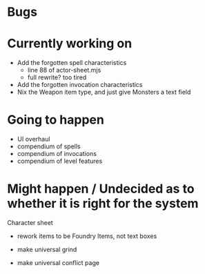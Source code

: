 # Bugs

# Currently working on
 - Add the forgotten spell characteristics
    - line 88 of actor-sheet.mjs
    - full rewrite? too tired
 - Add the forgotten invocation characteristics
 - Nix the Weapon item type, and just give Monsters a text field

# Going to happen
 - UI overhaul
 - compendium of spells
 - compendium of invocations
 - compendium of level features

# Might happen / Undecided as to whether it is right for the system
Character sheet
 - rework items to be Foundry Items, not text boxes
 
- make universal grind
- make universal conflict page